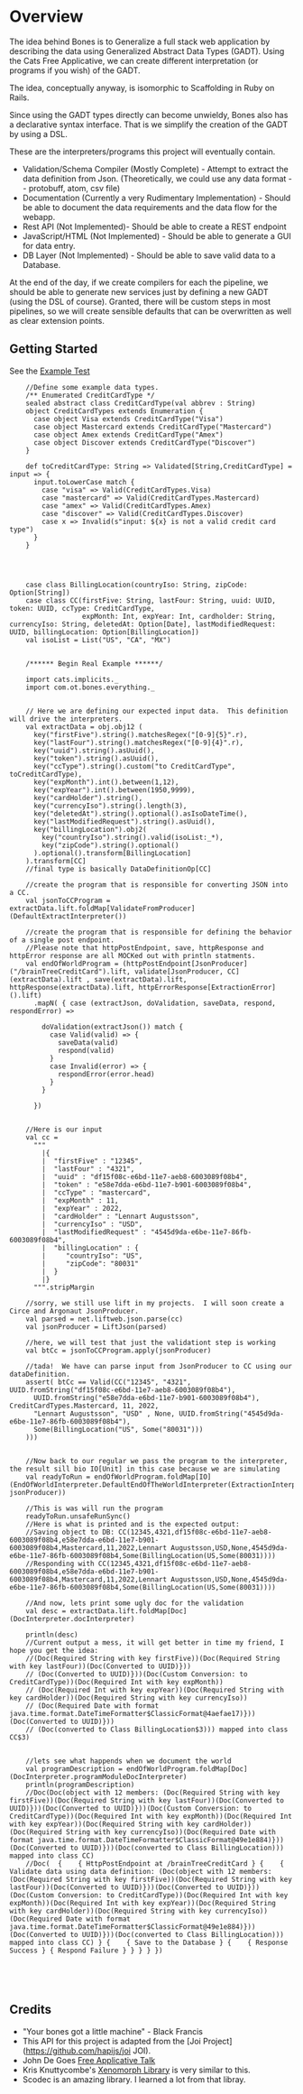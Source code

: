 # Overview

The idea behind Bones is to Generalize a full stack web application by describing the data using
Generalized Abstract Data Types (GADT).  Using the Cats Free Applicative, we can create different
interpretation (or programs if you wish) of the GADT.

The idea, conceptually anyway, is isomorphic to Scaffolding in Ruby on Rails. 

Since using the GADT types directly can become unwieldy, Bones also has a declarative syntax interface.  That
is we simplify the creation of the GADT by using a DSL.

These are the interpreters/programs this project will eventually contain.
* Validation/Schema Compiler (Mostly Complete) - Attempt to extract the data definition from Json. 
(Theoretically, we could use any data format -- protobuff, atom, csv file)
* Documentation (Currently a very Rudimentary Implementation) - Should be able to document the data requirements and the data flow for the webapp.
* Rest API (Not Implemented)- Should be able to create a REST endpoint
* JavaScript/HTML (Not Implemented) - Should be able to generate a GUI for data entry.
* DB Layer (Not Implemented) - Should be able to save valid data to a Database.

At the end of the day, if we create compilers for each the pipeline, we should be able to generate
new services just by defining a new GADT (using the DSL of course).  Granted, there will be custom steps in most pipelines,
so we will create sensible defaults that can be overwritten as well as clear extension points. 

## Getting Started

See the [Example Test](src/test/scala/com/ot/bones/ExampleTest.scala)

```$scala
    //Define some example data types.
    /** Enumerated CreditCardType */
    sealed abstract class CreditCardType(val abbrev : String)
    object CreditCardTypes extends Enumeration {
      case object Visa extends CreditCardType("Visa")
      case object Mastercard extends CreditCardType("Mastercard")
      case object Amex extends CreditCardType("Amex")
      case object Discover extends CreditCardType("Discover")
    }

    def toCreditCardType: String => Validated[String,CreditCardType] = input => {
      input.toLowerCase match {
        case "visa" => Valid(CreditCardTypes.Visa)
        case "mastercard" => Valid(CreditCardTypes.Mastercard)
        case "amex" => Valid(CreditCardTypes.Amex)
        case "discover" => Valid(CreditCardTypes.Discover)
        case x => Invalid(s"input: ${x} is not a valid credit card type")
      }
    }




    case class BillingLocation(countryIso: String, zipCode: Option[String])
    case class CC(firstFive: String, lastFour: String, uuid: UUID, token: UUID, ccType: CreditCardType,
                  expMonth: Int, expYear: Int, cardholder: String, currencyIso: String, deletedAt: Option[Date], lastModifiedRequest: UUID, billingLocation: Option[BillingLocation])
    val isoList = List("US", "CA", "MX")


    /****** Begin Real Example ******/

    import cats.implicits._
    import com.ot.bones.everything._


    // Here we are defining our expected input data.  This definition will drive the interpreters.
    val extractData = obj.obj12 (
      key("firstFive").string().matchesRegex("[0-9]{5}".r),
      key("lastFour").string().matchesRegex("[0-9]{4}".r),
      key("uuid").string().asUuid(),
      key("token").string().asUuid(),
      key("ccType").string().custom("to CreditCardType", toCreditCardType),
      key("expMonth").int().between(1,12),
      key("expYear").int().between(1950,9999),
      key("cardHolder").string(),
      key("currencyIso").string().length(3),
      key("deletedAt").string().optional().asIsoDateTime(),
      key("lastModifiedRequest").string().asUuid(),
      key("billingLocation").obj2(
        key("countryIso").string().valid(isoList:_*),
        key("zipCode").string().optional()
      ).optional().transform[BillingLocation]
    ).transform[CC]
    //final type is basically DataDefinitionOp[CC]

    //create the program that is responsible for converting JSON into a CC.
    val jsonToCCProgram = extractData.lift.foldMap[ValidateFromProducer](DefaultExtractInterpreter())

    //create the program that is responsible for defining the behavior of a single post endpoint.
    //Please note that httpPostEndpoint, save, httpResponse and httpError response are all MOCKed out with println statments.
    val endOfWorldProgram = (httpPostEndpoint[JsonProducer]("/brainTreeCreditCard").lift, validate[JsonProducer, CC](extractData).lift , save(extractData).lift, httpResponse(extractData).lift, httpErrorResponse[ExtractionError]().lift)
      .mapN( { case (extractJson, doValidation, saveData, respond, respondError) =>

        doValidation(extractJson()) match {
          case Valid(valid) => {
            saveData(valid)
            respond(valid)
          }
          case Invalid(error) => {
            respondError(error.head)
          }
        }

      })


    //Here is our input
    val cc =
      """
        |{
        |  "firstFive" : "12345",
        |  "lastFour" : "4321",
        |  "uuid" : "df15f08c-e6bd-11e7-aeb8-6003089f08b4",
        |  "token" : "e58e7dda-e6bd-11e7-b901-6003089f08b4",
        |  "ccType" : "mastercard",
        |  "expMonth" : 11,
        |  "expYear" : 2022,
        |  "cardHolder" : "Lennart Augustsson",
        |  "currencyIso" : "USD",
        |  "lastModifiedRequest" : "4545d9da-e6be-11e7-86fb-6003089f08b4",
        |  "billingLocation" : {
        |     "countryIso": "US",
        |     "zipCode": "80031"
        |  }
        |}
      """.stripMargin

    //sorry, we still use lift in my projects.  I will soon create a Circe and Argonaut JsonProducer.
    val parsed = net.liftweb.json.parse(cc)
    val jsonProducer = LiftJson(parsed)

    //here, we will test that just the validationt step is working
    val btCc = jsonToCCProgram.apply(jsonProducer)

    //tada!  We have can parse input from JsonProducer to CC using our dataDefinition.
    assert( btCc == Valid(CC("12345", "4321", UUID.fromString("df15f08c-e6bd-11e7-aeb8-6003089f08b4"),
      UUID.fromString("e58e7dda-e6bd-11e7-b901-6003089f08b4"), CreditCardTypes.Mastercard, 11, 2022,
      "Lennart Augustsson", "USD" , None, UUID.fromString("4545d9da-e6be-11e7-86fb-6003089f08b4"),
      Some(BillingLocation("US", Some("80031")))
    )))


    //Now back to our regular we pass the program to the interpreter, the result sill bio IO[Unit] in this case because we are simulating
    val readyToRun = endOfWorldProgram.foldMap[IO](EndOfWorldInterpreter.DefaultEndOfTheWorldInterpreter(ExtractionInterpreter.DefaultExtractInterpreter(), jsonProducer))

    //This is was will run the program
    readyToRun.unsafeRunSync()
    //Here is what is printed and is the expected output:
    //Saving object to DB: CC(12345,4321,df15f08c-e6bd-11e7-aeb8-6003089f08b4,e58e7dda-e6bd-11e7-b901-6003089f08b4,Mastercard,11,2022,Lennart Augustsson,USD,None,4545d9da-e6be-11e7-86fb-6003089f08b4,Some(BillingLocation(US,Some(80031))))
    //Responding with CC(12345,4321,df15f08c-e6bd-11e7-aeb8-6003089f08b4,e58e7dda-e6bd-11e7-b901-6003089f08b4,Mastercard,11,2022,Lennart Augustsson,USD,None,4545d9da-e6be-11e7-86fb-6003089f08b4,Some(BillingLocation(US,Some(80031))))

    //And now, lets print some ugly doc for the validation
    val desc = extractData.lift.foldMap[Doc](DocInterpreter.docInterpreter)

    println(desc)
    //Current output a mess, it will get better in time my friend, I hope you get the idea:
    //(Doc(Required String with key firstFive))(Doc(Required String with key lastFour))(Doc(Converted to UUID)}))
    // (Doc(Converted to UUID)}))(Doc(Custom Conversion: to CreditCardType))(Doc(Required Int with key expMonth))
    // (Doc(Required Int with key expYear))(Doc(Required String with key cardHolder))(Doc(Required String with key currencyIso))
    // (Doc(Required Date with format java.time.format.DateTimeFormatter$ClassicFormat@4aefae17)}))(Doc(Converted to UUID)}))
    // (Doc(converted to Class BillingLocation$3))) mapped into class CC$3)


    //lets see what happends when we document the world
    val programDescription = endOfWorldProgram.foldMap[Doc](DocInterpreter.programModuleDocInterpreter)
    println(programDescription)
    //Doc(Doc(object with 12 members: (Doc(Required String with key firstFive))(Doc(Required String with key lastFour))(Doc(Converted to UUID)}))(Doc(Converted to UUID)}))(Doc(Custom Conversion: to CreditCardType))(Doc(Required Int with key expMonth))(Doc(Required Int with key expYear))(Doc(Required String with key cardHolder))(Doc(Required String with key currencyIso))(Doc(Required Date with format java.time.format.DateTimeFormatter$ClassicFormat@49e1e884)}))(Doc(Converted to UUID)}))(Doc(converted to Class BillingLocation))) mapped into class CC)
    //Doc(  {    { HttpPostEndpoint at /brainTreeCreditCard } {    { Validate data using data definition: (Doc(object with 12 members: (Doc(Required String with key firstFive))(Doc(Required String with key lastFour))(Doc(Converted to UUID)}))(Doc(Converted to UUID)}))(Doc(Custom Conversion: to CreditCardType))(Doc(Required Int with key expMonth))(Doc(Required Int with key expYear))(Doc(Required String with key cardHolder))(Doc(Required String with key currencyIso))(Doc(Required Date with format java.time.format.DateTimeFormatter$ClassicFormat@49e1e884)}))(Doc(Converted to UUID)}))(Doc(converted to Class BillingLocation))) mapped into class CC) } {    { Save to the Database } {    { Response Success } { Respond Failure } } } } })





```



## Credits

* "Your bones got a little machine" - Black Francis
* This API for this project is adapted from the [Joi Project](https://github.com/hapijs/joi JOI).
* John De Goes [Free Applicative Talk](https://www.youtube.com/watch?v=H28QqxO7Ihc)
* Kris Knuttycombe's [Xenomorph Library](https://github.com/nuttycom/xenomorph) is very similar to this.
* Scodec is an amazing library.  I learned a lot from that libray.

